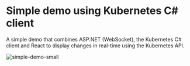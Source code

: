 # Simple demo using Kubernetes C# client
A simple demo that combines ASP.NET (WebSocket), the Kubernetes C# client and React to display changes in real-time using the Kubernetes API.

![simple-demo-small](https://user-images.githubusercontent.com/57040424/209970058-e29f7e7a-7c4e-4a46-bfb3-13606b5e763e.gif)
